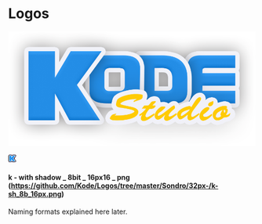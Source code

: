 # Logos
![Kode Studio Logo](/kodestudio.png)

![K](/Sondro/32px-/k-sh_8b_16px.png)

#### k - with shadow _ 8bit _ 16px16 _ png  (https://github.com/Kode/Logos/tree/master/Sondro/32px-/k-sh_8b_16px.png)



Naming formats explained here later.
